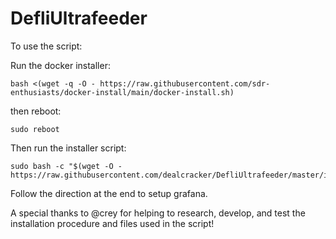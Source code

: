 # DefliUltrafeeder

To use the script:

Run the docker installer:

```
bash <(wget -q -O - https://raw.githubusercontent.com/sdr-enthusiasts/docker-install/main/docker-install.sh)
```

then reboot:

```
sudo reboot
```

Then run the installer script:

```
sudo bash -c "$(wget -O - https://raw.githubusercontent.com/dealcracker/DefliUltrafeeder/master/installUltrafeeder.sh)"
```

Follow the direction at the end to setup grafana.

A special thanks to @crey for helping to research, develop, and test the installation procedure and files used in the script!
